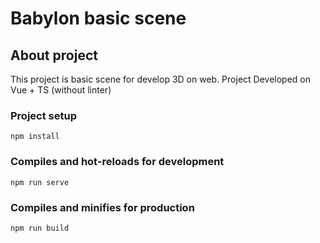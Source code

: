 # Babylon basic scene

## About project
This project is basic scene for develop 3D on web.
Project Developed on Vue + TS (without linter)

### Project setup
```
npm install
```

### Compiles and hot-reloads for development
```
npm run serve
```

### Compiles and minifies for production
```
npm run build
```
